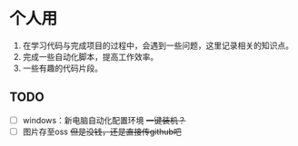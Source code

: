 # 个人用

1. 在学习代码与完成项目的过程中，会遇到一些问题，这里记录相关的知识点。
2. 完成一些自动化脚本，提高工作效率。
3. 一些有趣的代码片段。

## TODO

- [ ] windows：新电脑自动化配置环境 ~~一键装机？~~
- [ ] 图片存至oss ~~但是没钱，还是直接传github吧~~
